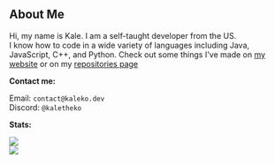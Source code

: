 ## About Me

Hi, my name is Kale. I am a self-taught developer from the US.\
I know how to code in a wide variety of languages including Java, JavaScript, C++, and Python. Check out some things I've made on [my website](https://www.kaleko.dev/) or on my [repositories page](https://github.com/Kale-Ko?tab=repositories&q=&type=&language=&sort=stargazers)

**Contact me:**

Email: `contact@kaleko.dev`\
Discord: `@kaletheko`

**Stats:**

[![](https://kale-ko-github-readme-stats.vercel.app/api?username=Kale-Ko&theme=dark&show_icons=true&border_radius=12)](https://github.com/Kale-Ko)\
[![](https://kale-ko-github-readme-stats.vercel.app/api/top-langs?username=Kale-Ko&theme=dark&layout=pie&border_radius=12&size_weight=1&count_weight=2)](https://github.com/Kale-Ko)
